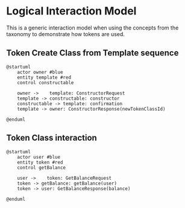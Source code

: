 # Logical Interaction Model

This is a generic interaction model when using the concepts from the taxonomy to demonstrate how tokens are used.

## Token Create Class from Template sequence

```plantuml
@startuml
    actor owner #blue
    entity template #red
    control constructable

    owner ->    template: ConstructorRequest
    template -> constructable: constructor
    constructable -> template: confirmation
    template -> owner: ConstructorResponse(newTokenClassId)

@enduml
```

## Token Class interaction

```plantuml
@startuml
    actor user #blue
    entity token #red
    control getBalance

    user ->    token: GetBalanceRequest
    token -> getBalance: getBalance(user)
    token -> user: GetBalanceResponse(balance)

@enduml
```